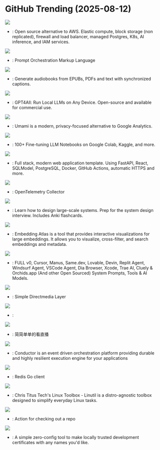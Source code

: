 # GitHub Trending (2025-08-12)

![](https://img.shields.io/badge/Ruby-New%20466-green?style=flat-square&logo=appveyor)
- [](https://github.comundefined): Open source alternative to AWS. Elastic compute, block storage (non replicated), firewall and load balancer, managed Postgres, K8s, AI inference, and IAM services.

![](https://img.shields.io/badge/TypeScript-New%20307-green?style=flat-square&logo=appveyor)
- [](https://github.comundefined): Prompt Orchestration Markup Language

![](https://img.shields.io/badge/Python-New%20187-green?style=flat-square&logo=appveyor)
- [](https://github.comundefined): Generate audiobooks from EPUBs, PDFs and text with synchronized captions.

![](https://img.shields.io/badge/C%2B%2B-New%201-green?style=flat-square&logo=appveyor)
- [](https://github.comundefined): GPT4All: Run Local LLMs on Any Device. Open-source and available for commercial use.

![](https://img.shields.io/badge/TypeScript-New%20326-green?style=flat-square&logo=appveyor)
- [](https://github.comundefined): Umami is a modern, privacy-focused alternative to Google Analytics.

![](https://img.shields.io/badge/Jupyter%20Notebook-New%2045-green?style=flat-square&logo=appveyor)
- [](https://github.comundefined): 100+ Fine-tuning LLM Notebooks on Google Colab, Kaggle, and more.

![](https://img.shields.io/badge/TypeScript-New%20308-green?style=flat-square&logo=appveyor)
- [](https://github.comundefined): Full stack, modern web application template. Using FastAPI, React, SQLModel, PostgreSQL, Docker, GitHub Actions, automatic HTTPS and more.

![](https://img.shields.io/badge/Go-New%205-green?style=flat-square&logo=appveyor)
- [](https://github.comundefined): OpenTelemetry Collector

![](https://img.shields.io/badge/Python-New%20279-green?style=flat-square&logo=appveyor)
- [](https://github.comundefined): Learn how to design large-scale systems. Prep for the system design interview. Includes Anki flashcards.

![](https://img.shields.io/badge/TypeScript-New%20216-green?style=flat-square&logo=appveyor)
- [](https://github.comundefined): Embedding Atlas is a tool that provides interactive visualizations for large embeddings. It allows you to visualize, cross-filter, and search embeddings and metadata.

![](https://img.shields.io/badge/none-New%20408-green?style=flat-square&logo=appveyor)
- [](https://github.comundefined): FULL v0, Cursor, Manus, Same.dev, Lovable, Devin, Replit Agent, Windsurf Agent, VSCode Agent, Dia Browser, Xcode, Trae AI, Cluely & Orchids.app (And other Open Sourced) System Prompts, Tools & AI Models.

![](https://img.shields.io/badge/C-New%20114-green?style=flat-square&logo=appveyor)
- [](https://github.comundefined): Simple Directmedia Layer

![](https://img.shields.io/badge/Python-New%20222-green?style=flat-square&logo=appveyor)
- [](https://github.comundefined): 

![](https://img.shields.io/badge/Dart-New%20108-green?style=flat-square&logo=appveyor)
- [](https://github.comundefined): 简简单单的看直播

![](https://img.shields.io/badge/Java-New%20127-green?style=flat-square&logo=appveyor)
- [](https://github.comundefined): Conductor is an event driven orchestration platform providing durable and highly resilient execution engine for your applications

![](https://img.shields.io/badge/Go-New%206-green?style=flat-square&logo=appveyor)
- [](https://github.comundefined): Redis Go client

![](https://img.shields.io/badge/Shell-New%2069-green?style=flat-square&logo=appveyor)
- [](https://github.comundefined): Chris Titus Tech's Linux Toolbox - Linutil is a distro-agnostic toolbox designed to simplify everyday Linux tasks.

![](https://img.shields.io/badge/TypeScript-New%2010-green?style=flat-square&logo=appveyor)
- [](https://github.comundefined): Action for checking out a repo

![](https://img.shields.io/badge/Go-New%20112-green?style=flat-square&logo=appveyor)
- [](https://github.comundefined): A simple zero-config tool to make locally trusted development certificates with any names you'd like.

